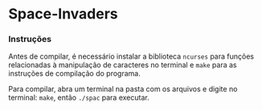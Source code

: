 # Space-Invaders

### Instruções

Antes de compilar, é necessário instalar a biblioteca `ncurses` para funções relacionadas à manipulação de caracteres no terminal e `make` para as instruções de compilação do programa.

Para compilar, abra um terminal na pasta com os arquivos e digite no terminal: `make`, então `./spac` para executar.
